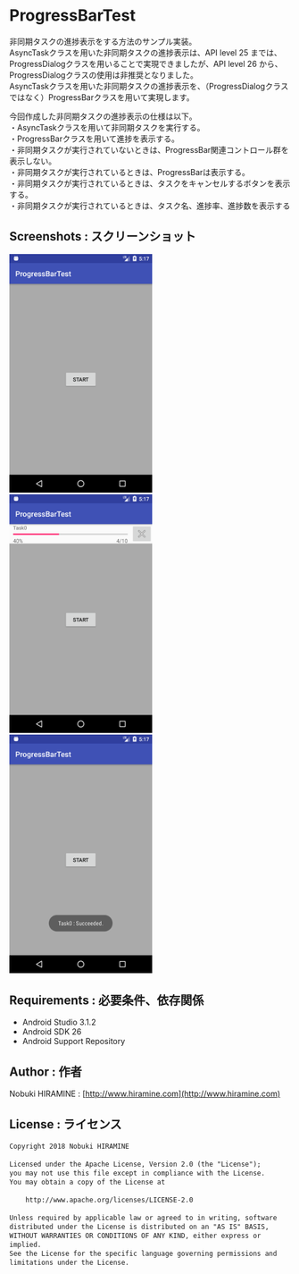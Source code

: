 # ProgressBarTest
非同期タスクの進捗表示をする方法のサンプル実装。  
AsyncTaskクラスを用いた非同期タスクの進捗表示は、API level 25 までは、ProgressDialogクラスを用いることで実現できましたが、API level 26 から、ProgressDialogクラスの使用は非推奨となりました。  
AsyncTaskクラスを用いた非同期タスクの進捗表示を、（ProgressDialogクラスではなく）ProgressBarクラスを用いて実現します。  

今回作成した非同期タスクの進捗表示の仕様は以下。  
・AsyncTaskクラスを用いて非同期タスクを実行する。  
・ProgressBarクラスを用いて進捗を表示する。  
・非同期タスクが実行されていないときは、ProgressBar関連コントロール群を表示しない。  
・非同期タスクが実行されているときは、ProgressBarは表示する。  
・非同期タスクが実行されているときは、タスクをキャンセルするボタンを表示する。  
・非同期タスクが実行されているときは、タスク名、進捗率、進捗数を表示する  

## Screenshots : スクリーンショット
<img src="_images/Screenshot_01.png" width="256" alt="Screenshot"/> <img src="_images/Screenshot_02.png" width="256" alt="Screenshot"/> <img src="_images/Screenshot_03.png" width="256" alt="Screenshot"/>

## Requirements : 必要条件、依存関係
- Android Studio 3.1.2
- Android SDK 26
- Android Support Repository

## Author : 作者
Nobuki HIRAMINE : [http://www.hiramine.com](http://www.hiramine.com)

## License : ライセンス
```
Copyright 2018 Nobuki HIRAMINE

Licensed under the Apache License, Version 2.0 (the "License");
you may not use this file except in compliance with the License.
You may obtain a copy of the License at

    http://www.apache.org/licenses/LICENSE-2.0

Unless required by applicable law or agreed to in writing, software
distributed under the License is distributed on an "AS IS" BASIS,
WITHOUT WARRANTIES OR CONDITIONS OF ANY KIND, either express or implied.
See the License for the specific language governing permissions and
limitations under the License.
```
